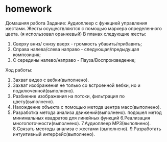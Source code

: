 ﻿# homework
Домашняя работа
Задание: 
Аудиоплеер с функцией управления жестами.
Жесты осуществляются с помощью маркера определенного цвета.
(я использовал оранжевый)
В планах следующие жесты:
1. Сверху вниз/ снизу вверх - громкость убавить/прибавить;
2. Справа налева/слева направо - следующая/предыдущая композиция;
3. С середины налево/направо - Пауза/Воспроизведение;

Ход работы:
1. Захват видео с вебки(выполнено).
2. Захват изображения не только со встроенной вебки, но и подключенной(выполнено).
3. Разбиение изображения на потоки, фильтрация по цвету(выполнено).
4. Нахождение объекта с помощью метода центра масс(выполнено).
5. Разработка метода анализа движений(выполнено).
подошел метод минимальных квадратов для линейных функций
6.Реализация многопоточности(выполнено).
7.Аудиоплеер MP3(выполнено).
8.Связать меотоды анализа с жестами (выполнено).
9.Разработать интуитивный интерфейс(выполнено).
